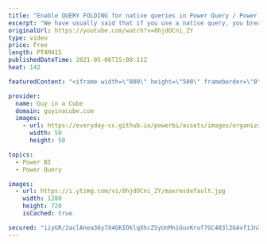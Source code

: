 ```yaml
---
title: "Enable QUERY FOLDING for native queries in Power Query / Power BI"
excerpt: "We have usually said that if you use a native query, you break query folding in Power Query. Interesting. There may be a way to enable it in Power BI! Patrick shows you how.  Chris Webb Blog: https://blog.crossjoin.co.uk/2021/02/21/query-folding-on-sql-queries-in-power-query-using-value-nativequery-and-enablefoldingtrue/"
originalUrl: https://youtube.com/watch?v=8hjdOCni_ZY
type: video
price: Free
length: PT4M41S
publishedDateTime: 2021-05-06T15:00:11Z
heat: 142

featuredContent: "<iframe width=\"800\" height=\"500\" frameborder=\"0\" src=\"https://www.youtube.com/embed/8hjdOCni_ZY\" allow=\"accelerometer; autoplay; encrypted-media; gyroscope; picture-in-picture\" allowfullscreen></iframe>"

provider:
  name: Guy in a Cube
  domain: guyinacube.com
  images:
    - url: https://everyday-cc.github.io/powerbi/assets/images/organizations/guyinacube.com-50x50.jpg
      width: 50
      height: 50

topics:
  - Power BI
  - Power Query

images:
  - url: https://i.ytimg.com/vi/8hjdOCni_ZY/maxresdefault.jpg
    width: 1280
    height: 720
    isCached: true

secured: "iiyGR/2aclAnea36y7X4GKIOklqXhcZSyUnMniGuvKruf7GC483l26Avf1JnXAFWRgGl+3N6UFZ5u3ZIhjQGNiW7ysIZLs8Ym5c33rK7jap7GwfdP9PBb40RqIGQQWLMp566ORIgU3H9ZO/vjjIdA8MYNPmgkxPgbxjSCuNnNN9hyp0mgwnP4Cl2/rGQIJvCI/zCM9MaKxtNQ0vIkE01A8ZELHMP/ncw+adQz9lN7t9CEaniHxMo2tQoXRj6FTQJY498Kgny0qhEMchvtb77Tiv0n7/EitMWxQjr2/HfyW3HGSXWA/5Da7M9P7RfskXlixIJ2XBCQ2Kkqp6tKk6Gt5OAA/tWYoJaQ4MhAQpdlLmiJRPc88roZBtdwYF0OOUJakP7l6EGqxAw5MI/WreW3oyxphs64SM/upr7yRI0dE0=;swjFV5nRS/wCXxNrgaK+2A=="
---
```


